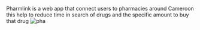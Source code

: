 Pharmlink is a web app that connect users to pharmacies around Cameroon this help to reduce time in search of drugs and the specific amount to buy that drug ![pha](https://github.com/Ndifoinhilary/pharmalink/assets/70800267/5f90955b-6674-479f-8a7f-bdc42fc8705b)
